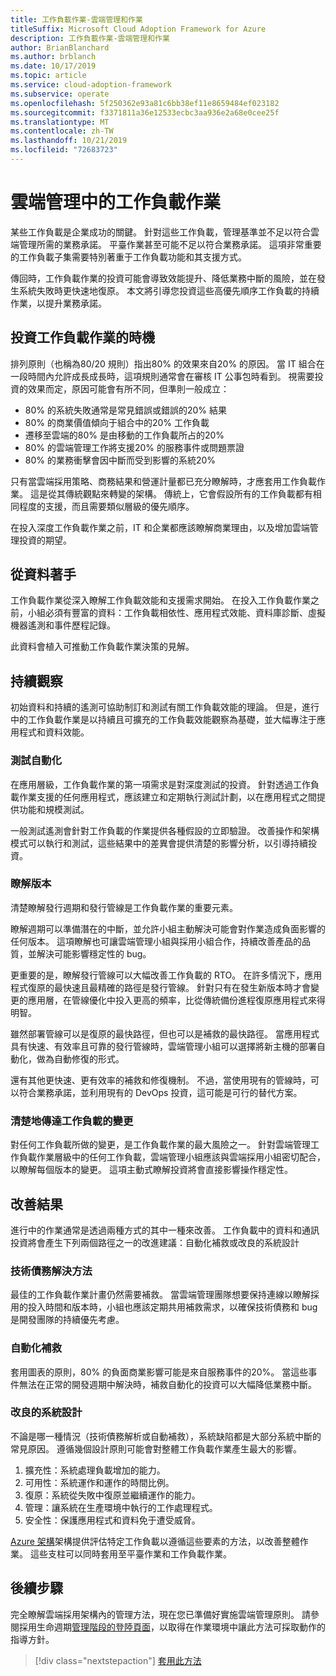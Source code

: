 ```yaml
---
title: 工作負載作業-雲端管理和作業
titleSuffix: Microsoft Cloud Adoption Framework for Azure
description: 工作負載作業-雲端管理和作業
author: BrianBlanchard
ms.author: brblanch
ms.date: 10/17/2019
ms.topic: article
ms.service: cloud-adoption-framework
ms.subservice: operate
ms.openlocfilehash: 5f250362e93a81c6bb38ef11e8659484ef023182
ms.sourcegitcommit: f3371811a36e12533ecbc3aa936e2a68e0cee25f
ms.translationtype: MT
ms.contentlocale: zh-TW
ms.lasthandoff: 10/21/2019
ms.locfileid: "72683723"
---
```

# <a name="workload-operations-in-cloud-management"></a>雲端管理中的工作負載作業

某些工作負載是企業成功的關鍵。 針對這些工作負載，管理基準並不足以符合雲端管理所需的業務承諾。 平臺作業甚至可能不足以符合業務承諾。 這項非常重要的工作負載子集需要特別著重于工作負載功能和其支援方式。

傳回時，工作負載作業的投資可能會導致效能提升、降低業務中斷的風險，並在發生系統失敗時更快速地復原。 本文將引導您投資這些高優先順序工作負載的持續作業，以提升業務承諾。

## <a name="when-to-invest-in-workload-operations"></a>投資工作負載作業的時機

排列原則（也稱為80/20 規則）指出80% 的效果來自20% 的原因。 當 IT 組合在一段時間內允許成長成長時，這項規則通常會在審核 IT 公事包時看到。 視需要投資的效果而定，原因可能會有所不同，但準則一般成立：

- 80% 的系統失敗通常是常見錯誤或錯誤的20% 結果
- 80% 的商業價值傾向于組合中的20% 工作負載
- 遷移至雲端的80% 是由移動的工作負載所占的20%
- 80% 的雲端管理工作將支援20% 的服務事件或問題票證
- 80% 的業務衝擊會因中斷而受到影響的系統20%

只有當雲端採用策略、商務結果和營運計量都已充分瞭解時，才應套用工作負載作業。 這是從其傳統觀點來轉變的架構。 傳統上，它會假設所有的工作負載都有相同程度的支援，而且需要類似層級的優先順序。

在投入深度工作負載作業之前，IT 和企業都應該瞭解商業理由，以及增加雲端管理投資的期望。

## <a name="start-with-the-data"></a>從資料著手

工作負載作業從深入瞭解工作負載效能和支援需求開始。 在投入工作負載作業之前，小組必須有豐富的資料：工作負載相依性、應用程式效能、資料庫診斷、虛擬機器遙測和事件歷程記錄。

此資料會植入可推動工作負載作業決策的見解。

## <a name="continued-observation"></a>持續觀察

初始資料和持續的遙測可協助制訂和測試有關工作負載效能的理論。 但是，進行中的工作負載作業是以持續且可擴充的工作負載效能觀察為基礎，並大幅專注于應用程式和資料效能。

### <a name="testing-automation"></a>測試自動化

在應用層級，工作負載作業的第一項需求是對深度測試的投資。 針對透過工作負載作業支援的任何應用程式，應該建立和定期執行測試計劃，以在應用程式之間提供功能和規模測試。

一般測試遙測會針對工作負載的作業提供各種假設的立即驗證。 改善操作和架構模式可以執行和測試，這些結果中的差異會提供清楚的影響分析，以引導持續投資。

### <a name="understand-releases"></a>瞭解版本

清楚瞭解發行週期和發行管線是工作負載作業的重要元素。

瞭解週期可以準備潛在的中斷，並允許小組主動解決可能會對作業造成負面影響的任何版本。 這項瞭解也可讓雲端管理小組與採用小組合作，持續改善產品的品質，並解決可能影響穩定性的 bug。

更重要的是，瞭解發行管線可以大幅改善工作負載的 RTO。 在許多情況下，應用程式復原的最快速且最精確的路徑是發行管線。 針對只有在發生新版本時才會變更的應用層，在管線優化中投入更高的頻率，比從傳統備份進程復原應用程式來得明智。

雖然部署管線可以是復原的最快路徑，但也可以是補救的最快路徑。 當應用程式具有快速、有效率且可靠的發行管線時，雲端管理小組可以選擇將新主機的部署自動化，做為自動修復的形式。

還有其他更快速、更有效率的補救和修復機制。 不過，當使用現有的管線時，可以符合業務承諾，並利用現有的 DevOps 投資，這可能是可行的替代方案。

### <a name="clearly-communicate-changes-to-the-workload"></a>清楚地傳達工作負載的變更

對任何工作負載所做的變更，是工作負載作業的最大風險之一。 針對雲端管理工作負載作業層級中的任何工作負載，雲端管理小組應該與雲端採用小組密切配合，以瞭解每個版本的變更。 這項主動式瞭解投資將會直接影響操作穩定性。

## <a name="improve-outcomes"></a>改善結果

進行中的作業通常是透過兩種方式的其中一種來改善。 工作負載中的資料和通訊投資將會產生下列兩個路徑之一的改進建議：自動化補救或改良的系統設計

### <a name="technical-debt-resolution"></a>技術債務解決方法

最佳的工作負載作業計畫仍然需要補救。 當雲端管理團隊想要保持連線以瞭解採用的投入時間和版本時，小組也應該定期共用補救需求，以確保技術債務和 bug 是開發團隊的持續優先考慮。

### <a name="automate-remediation"></a>自動化補救

套用圖表的原則，80% 的負面商業影響可能是來自服務事件的20%。 當這些事件無法在正常的開發週期中解決時，補救自動化的投資可以大幅降低業務中斷。

### <a name="improved-system-design"></a>改良的系統設計

不論是哪一種情況（技術債務解析或自動補救），系統缺陷都是大部分系統中斷的常見原因。 遵循幾個設計原則可能會對整體工作負載作業產生最大的影響。

1. 擴充性：系統處理負載增加的能力。
2. 可用性：系統運作和運作的時間比例。
3. 復原：系統從失敗中復原並繼續運作的能力。
4. 管理：讓系統在生產環境中執行的工作處理程式。
5. 安全性：保護應用程式和資料免于遭受威脅。

[Azure 架構](https://docs.microsoft.com/azure/architecture/guide/pillars)架構提供評估特定工作負載以遵循這些要素的方法，以改善整體作業。 這些支柱可以同時套用至平臺作業和工作負載作業。

## <a name="next-steps"></a>後續步驟

完全瞭解雲端採用架構內的管理方法，現在您已準備好實施雲端管理原則。 請參閱採用生命週期[管理階段的登陸頁面](../index.md)，以取得在作業環境中讓此方法可採取動作的指導方針。

> [!div class="nextstepaction"]
> [套用此方法](../index.md)

